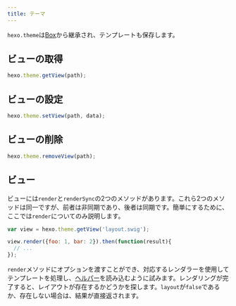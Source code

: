 ```yaml
---
title: テーマ
---
```

`hexo.theme`は[Box](box.html)から継承され、テンプレートも保存します。

## ビューの取得

``` js
hexo.theme.getView(path);
```

## ビューの設定

``` js
hexo.theme.setView(path, data);
```

## ビューの削除

``` js
hexo.theme.removeView(path);
```

## ビュー

ビューには`render`と`renderSync`の2つのメソッドがあります。これら2つのメソッドは同一ですが、前者は非同期であり、後者は同期です。簡単にするために、ここでは`render`についてのみ説明します。

``` js
var view = hexo.theme.getView('layout.swig');

view.render({foo: 1, bar: 2}).then(function(result){
  // ...
});
```

`render`メソッドにオプションを渡すことができ、対応するレンダラーを使用してテンプレートを処理し、[ヘルパー](helper.html)を読み込むように試みます。レンダリングが完了すると、レイアウトが存在するかどうかを探します。`layout`が`false`であるか、存在しない場合は、結果が直接返されます。
